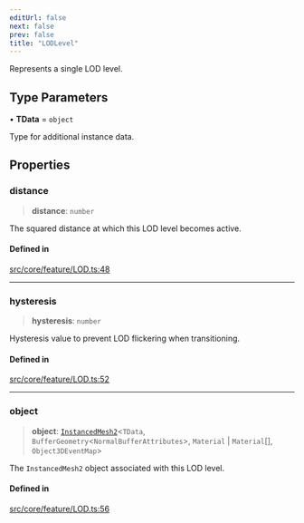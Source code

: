 ```yaml
---
editUrl: false
next: false
prev: false
title: "LODLevel"
---
```


Represents a single LOD level.

## Type Parameters

• **TData** = `object`

Type for additional instance data.

## Properties

### distance

> **distance**: `number`

The squared distance at which this LOD level becomes active.

#### Defined in

[src/core/feature/LOD.ts:48](https://github.com/agargaro/instanced-mesh/blob/1764d29737a254f52685fad96d0cc8ced649dde1/src/core/feature/LOD.ts#L48)

***

### hysteresis

> **hysteresis**: `number`

Hysteresis value to prevent LOD flickering when transitioning.

#### Defined in

[src/core/feature/LOD.ts:52](https://github.com/agargaro/instanced-mesh/blob/1764d29737a254f52685fad96d0cc8ced649dde1/src/core/feature/LOD.ts#L52)

***

### object

> **object**: [`InstancedMesh2`](/api/classes/instancedmesh2/)\<`TData`, `BufferGeometry`\<`NormalBufferAttributes`\>, `Material` \| `Material`[], `Object3DEventMap`\>

The `InstancedMesh2` object associated with this LOD level.

#### Defined in

[src/core/feature/LOD.ts:56](https://github.com/agargaro/instanced-mesh/blob/1764d29737a254f52685fad96d0cc8ced649dde1/src/core/feature/LOD.ts#L56)
